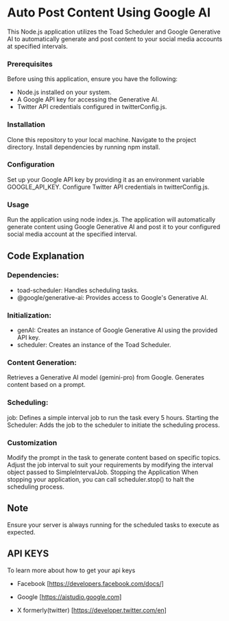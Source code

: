 # Auto Post Content Using Google AI

This Node.js application utilizes the Toad Scheduler and Google Generative AI to automatically generate and post content to your social media accounts at specified intervals.

### Prerequisites

Before using this application, ensure you have the following:

- Node.js installed on your system.
- A Google API key for accessing the Generative AI.
- Twitter API credentials configured in twitterConfig.js.

### Installation

Clone this repository to your local machine.
Navigate to the project directory.
Install dependencies by running npm install.

### Configuration

Set up your Google API key by providing it as an environment variable GOOGLE_API_KEY.
Configure Twitter API credentials in twitterConfig.js.

### Usage

Run the application using node index.js.
The application will automatically generate content using Google Generative AI and post it to your configured social media account at the specified interval.

## Code Explanation

### Dependencies:

- toad-scheduler: Handles scheduling tasks.
- @google/generative-ai: Provides access to Google's Generative AI.

### Initialization:

- genAI: Creates an instance of Google Generative AI using the provided API key.
- scheduler: Creates an instance of the Toad Scheduler.

### Content Generation:

Retrieves a Generative AI model (gemini-pro) from Google.
Generates content based on a prompt.

### Scheduling:

job: Defines a simple interval job to run the task every 5 hours.
Starting the Scheduler:
Adds the job to the scheduler to initiate the scheduling process.

### Customization

Modify the prompt in the task to generate content based on specific topics.
Adjust the job interval to suit your requirements by modifying the interval object passed to SimpleIntervalJob.
Stopping the Application
When stopping your application, you can call scheduler.stop() to halt the scheduling process.

## Note

Ensure your server is always running for the scheduled tasks to execute as expected.

## API KEYS

To learn more about how to get your api keys

- Facebook [https://developers.facebook.com/docs/]

- Google [https://aistudio.google.com]

- X formerly(twitter) [https://developer.twitter.com/en]
